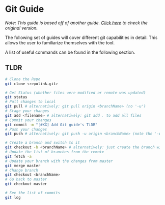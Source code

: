 # Git Guide

_Note: This guide is based off of another guide. [Click here](https://docs.laurentlao.com/#/guides/guide-git) to check the original version._

The following set of guides will cover different git capabilities in detail. This allows the user to familiarize themselves with the tool. 

A list of useful commands can be found in the following section.

## TLDR

```bash
# Clone the Repo
git clone <repolink.git>

# Get Status (whether files were modified or remote was updated)
git status
# Pull changes to local
git pull # alternatively: git pull origin <branchName> (no '-u')
# Stage your changes
git add <filename> # alternatively: git add . to add all files
# Commit your changes
git commit -m "[#XX] Add Git guide's TLDR"
# Push your changes
git push # alternatively: git push -u origin <branchName> (note the '-u')

# Create a branch and switch to it
git checkout -b <branchName> # alternatively: just create the branch with git branch <branchName>
# Update the list of branches from the remote
git fetch -a
# Update your branch with the changes from master
git merge master
# Change branch
git checkout <branchName>
# Go back to master
git checkout master

# See the list of commits
git log
```
